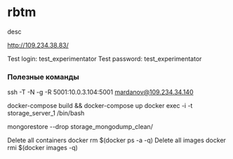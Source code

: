 # rbtm
desc

http://109.234.38.83/

Test login: test_experimentator
Test password: test_experimentator

### Полезные команды
ssh -T -N -g -R 5001:10.0.3.104:5001 mardanov@109.234.34.140

docker-compose build && docker-compose up
docker exec -i -t storage_server_1 /bin/bash

mongorestore --drop storage_mongodump_clean/

Delete all containers
docker rm $(docker ps -a -q)
Delete all images
docker rmi $(docker images -q)
